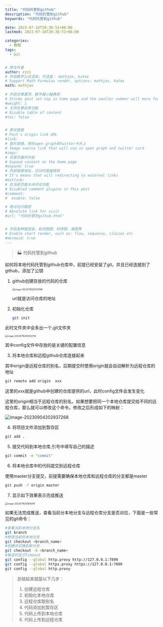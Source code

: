 ```yaml
---
title: "代码托管到github"
description: "代码托管到github"
keywords: "代码托管到github"

date: 2023-07-16T20:38:51+08:00
lastmod: 2023-07-16T20:38:51+08:00

categories:
  - 教程
tags:
  - Git


# 原文作者
author: zzzi
# 开启数学公式渲染，可选值： mathjax, katex
# Support Math Formulas render, options: mathjax, katex
math: mathjax

# 开启文章置顶，数字越小越靠前
# Sticky post set-top in home page and the smaller nubmer will more forward.
#weight: 1
# 关闭文章目录功能
# Disable table of content
#toc: false


# 原文链接
# Post's origin link URL
#link:
# 图片链接，用在open graph和twitter卡片上
# Image source link that will use in open graph and twitter card
#imgs:
# 在首页展开内容
# Expand content on the home page
#expand: true
# 外部链接地址，访问时直接跳转
# It's means that will redirecting to external links
#extlink:
# 在当前页面关闭评论功能
# Disabled comment plugins in this post
#comment:
#  enable: false

# 绝对访问路径
# Absolute link for visit
#url: "代码托管到github.html"


# 开启各种图渲染，如流程图、时序图、类图等
# Enable chart render, such as: flow, sequence, classes etc
#mermaid: true
---
```


>🏭 代码托管到github

如何将本地代码托管到github仓库中，前提已经安装了git，并且已经连接到了github，添加了公钥

<!--more-->

1. github创建存放的代码的仓库

   <img src="https://zzzi-img-1313100942.cos.ap-beijing.myqcloud.com/img/202307162109190.png" alt="image-20230716205134196" style="zoom:50%;" />

   url就是访问仓库的地址

2. 初始化仓库

   ```bash
   git init
   ```

此时文件夹中会多出一个.git文件夹

<img src="https://zzzi-img-1313100942.cos.ap-beijing.myqcloud.com/img/202307162109197.png" alt="image-20230716205053754" style="zoom:50%;" />

其中config文件中存放的是关键的配置信息

3. 将本地仓库和远程github仓库连接起来

其中origin是远程仓库的别名，后期提交时使用origin就会自动解析为远程仓库的地址

```bash
git remote add origin  xxx
```

这里的xxx就是github中创建的仓库提供的url，此时config文件会发生变化

这里的origin相当于远程仓库的别名，如果想要把同一个本地仓库提交给不同的远程仓库，那么就可以修改这个命令，修改之后形成如下的映射：

![image-20230904202937268](https://zzzi-img-1313100942.cos.ap-beijing.myqcloud.com/img/202309042029567.png)

4. 将项目文件添加到暂存区

```bash
git add .
```

5. 提交代码到本地仓库,引号中填写自己的描述

```bash
git commit -m "commit"
```

6. 将本地仓库中的代码提交到远程仓库

使用master分支提交，前提需要确保本地仓库和远程仓库的分支都是master

```bash
git push -f origin master
```

7. 显示如下效果表示完成推送

<img src="https://zzzi-img-1313100942.cos.ap-beijing.myqcloud.com/img/202307162109200.png" alt="image-20230716210614419" style="zoom:50%;" />

如果无法完成推送，查看当前分本地分支与远程仓库分支是否对应，下面是一些常见的git命令：

```bash
#查看当前本地分支名
git branch
#修改当前的本地分支
git checkout <branch_name>
#创建并切换到新分支
git checkout -b <branch_name>
#推送时显示Timeout
git config --global http.proxy http://127.0.0.1:7890
git config --global https.proxy https://127.0.0.1:7890
git config --global http.proxy
```

> 总结起来就是以下几步：
>
> 1. 创建远程仓库
> 2. 初始化本地仓库
> 3. 远程仓库取别名
> 4. 代码添加到暂存区
> 5. 代码上传到本地仓库
> 6. 代码上传到远程仓库
